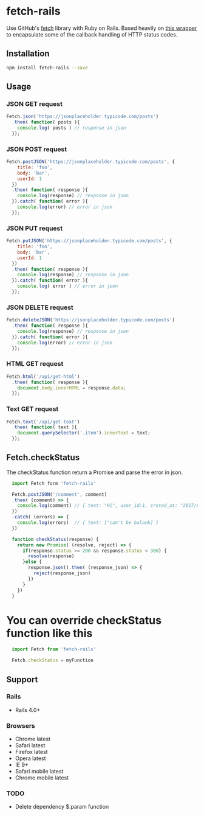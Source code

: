 # fetch-rails
Use GitHub's [fetch](https://github.com/github/fetch) library with Ruby on Rails. Based heavily on [this wrapper](https://gist.github.com/dgraham/92e4c45da3707a3fe789) to encapsulate some of the callback handling of HTTP status codes.

## Installation
```sh
npm install fetch-rails --save
```
## Usage

### JSON GET request

```javascript
Fetch.json('https://jsonplaceholder.typicode.com/posts')
  .then( function( posts ){
    console.log( posts ) // response in json
  });
```
### JSON POST request

```javascript
Fetch.postJSON('https://jsonplaceholder.typicode.com/posts', {
    title: 'foo',
    body: 'bar',
    userId: 1
  })
  .then( function( response ){
    console.log(response) // response in json
  }).catch( function( error ){
    console.log(error) // error in json
  });
```
### JSON PUT request

```javascript
Fetch.putJSON('https://jsonplaceholder.typicode.com/posts', {
    title: 'foo',
    body: 'bar',
    userId: 1
  })
  .then( function( response ){
    console.log(response) // response in json
  }).catch( function( error ){
    console.log( error ) // error in json
  });
```
### JSON DELETE request

```javascript
Fetch.deleteJSON('https://jsonplaceholder.typicode.com/posts')
  .then( function( response ){
    console.log(response) // response in json
  }).catch( function( error ){
    console.log(error) // error in json
  });
```
### HTML GET request

```javascript
Fetch.html('/api/get-html')
  .then( function( response ){
    document.body.innerHTML = response.data;
  });
```

### Text GET request

```javascript
Fetch.text('/api/get-text')
  .then( function( text ){
    document.querySelector('.item').innerText = text;
  });
```
## Fetch.checkStatus
The checkStatus function return a Promise and parse the error in json.

```javascript
  import Fetch form 'fetch-rails'

  Fetch.postJSON('/comment', comment)
  .then( (comment) => {
    console.log(comment) // { text: "Hi", user_id:1, creted_at: "2017/03/03" }
  })
  .catch( (errors) => {
    console.log(errors)  // { text: ["can't be balank] }
  })

  function checkStatus(response) {
    return new Promise( (resolve, reject) => {
      if(response.status >= 200 && response.status < 300) {
        resolve(response)
      }else {
        response.json().then( (response_json) => {
          reject(response_json)
        })
      }
    })
  }
```

# You can override checkStatus function like this

```javascript
  import Fetch from 'fetch-rails'

  Fetch.checkStatus = myFunction
```

## Support

### Rails
* Rails 4.0+

### Browsers
* Chrome latest
* Safari latest
* Firefox latest
* Opera latest
* IE 9+
* Safari mobile latest
* Chrome mobile latest

### TODO
* Delete dependency $.param function
